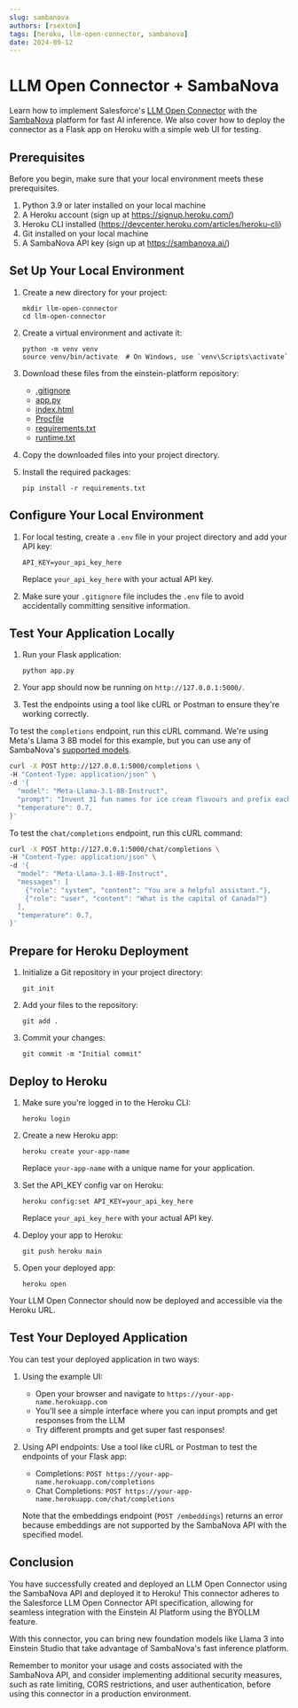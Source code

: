 ```yaml
---
slug: sambanova
authors: [rsexton]
tags: [heroku, llm-open-connector, sambanova]
date: 2024-09-12
---
```


# LLM Open Connector + SambaNova

Learn how to implement Salesforce's [LLM Open Connector](/docs/apis/llm-open-connector/) with the [SambaNova](https://sambanova.ai/) platform for fast AI inference. We also cover how to deploy the connector as a Flask app on Heroku with a simple web UI for testing.

<!-- truncate -->

## Prerequisites

Before you begin, make sure that your local environment meets these prerequisites.

1. Python 3.9 or later installed on your local machine
2. A Heroku account (sign up at https://signup.heroku.com/)
3. Heroku CLI installed (https://devcenter.heroku.com/articles/heroku-cli)
4. Git installed on your local machine
5. A SambaNova API key (sign up at https://sambanova.ai/)

## Set Up Your Local Environment

1. Create a new directory for your project:

   ```
   mkdir llm-open-connector
   cd llm-open-connector
   ```

2. Create a virtual environment and activate it:

   ```
   python -m venv venv
   source venv/bin/activate  # On Windows, use `venv\Scripts\activate`
   ```

3. Download these files from the einstein-platform repository:

   - [.gitignore](https://github.com/salesforce/einstein-platform/tree/main/documentation/cookbook-assets/llm-open-connector-sambanova/.gitignore)
   - [app.py](https://github.com/salesforce/einstein-platform/tree/main/documentation/cookbook-assets/llm-open-connector-sambanova/app.py)
   - [index.html](https://github.com/salesforce/einstein-platform/tree/main/documentation/cookbook-assets/llm-open-connector-sambanova/index.html)
   - [Procfile](https://github.com/salesforce/einstein-platform/tree/main/documentation/cookbook-assets/llm-open-connector-sambanova/Procfile)
   - [requirements.txt](https://github.com/salesforce/einstein-platform/tree/main/documentation/cookbook-assets/llm-open-connector-sambanova/requirements.txt)
   - [runtime.txt](https://github.com/salesforce/einstein-platform/tree/main/documentation/cookbook-assets/llm-open-connector-sambanova/runtime.txt)

4. Copy the downloaded files into your project directory.

5. Install the required packages:
   ```
   pip install -r requirements.txt
   ```

## Configure Your Local Environment

1. For local testing, create a `.env` file in your project directory and add your API key:

   ```
   API_KEY=your_api_key_here
   ```

   Replace `your_api_key_here` with your actual API key.

2. Make sure your `.gitignore` file includes the `.env` file to avoid accidentally committing sensitive information.

## Test Your Application Locally

1. Run your Flask application:

   ```
   python app.py
   ```

2. Your app should now be running on `http://127.0.0.1:5000/`.

3. Test the endpoints using a tool like cURL or Postman to ensure they're working correctly.

To test the `completions` endpoint, run this cURL command. We're using Meta's Llama 3 8B model for this example, but you can use any of SambaNova's [supported models](https://cloud.sambanova.ai/).

```bash
curl -X POST http://127.0.0.1:5000/completions \
-H "Content-Type: application/json" \
-d '{
  "model": "Meta-Llama-3.1-8B-Instruct",
  "prompt": "Invent 31 fun names for ice cream flavours and prefix each name with an appropriate emoji.",
  "temperature": 0.7,
}'
```

To test the `chat/completions` endpoint, run this cURL command:

```bash
curl -X POST http://127.0.0.1:5000/chat/completions \
-H "Content-Type: application/json" \
-d '{
  "model": "Meta-Llama-3.1-8B-Instruct",
  "messages": [
    {"role": "system", "content": "You are a helpful assistant."},
    {"role": "user", "content": "What is the capital of Canada?"}
  ],
  "temperature": 0.7,
}'
```

## Prepare for Heroku Deployment

1. Initialize a Git repository in your project directory:

   ```
   git init
   ```

2. Add your files to the repository:

   ```
   git add .
   ```

3. Commit your changes:
   ```
   git commit -m "Initial commit"
   ```

## Deploy to Heroku

1. Make sure you're logged in to the Heroku CLI:

   ```
   heroku login
   ```

2. Create a new Heroku app:

   ```
   heroku create your-app-name
   ```

   Replace `your-app-name` with a unique name for your application.

3. Set the API_KEY config var on Heroku:

   ```
   heroku config:set API_KEY=your_api_key_here
   ```

   Replace `your_api_key_here` with your actual API key.

4. Deploy your app to Heroku:

   ```
   git push heroku main
   ```

5. Open your deployed app:
   ```
   heroku open
   ```

Your LLM Open Connector should now be deployed and accessible via the Heroku URL.

## Test Your Deployed Application

You can test your deployed application in two ways:

1. Using the example UI:

   - Open your browser and navigate to `https://your-app-name.herokuapp.com`
   - You'll see a simple interface where you can input prompts and get responses from the LLM
   - Try different prompts and get super fast responses!

2. Using API endpoints:
   Use a tool like cURL or Postman to test the endpoints of your Flask app:

   - Completions: `POST https://your-app-name.herokuapp.com/completions`
   - Chat Completions: `POST https://your-app-name.herokuapp.com/chat/completions`

   Note that the embeddings endpoint (`POST /embeddings`) returns an error because embeddings are not supported by the SambaNova API with the specified model.

## Conclusion

You have successfully created and deployed an LLM Open Connector using the SambaNova API and deployed it to Heroku! This connector adheres to the Salesforce LLM Open Connector API specification, allowing for seamless integration with the Einstein AI Platform using the BYOLLM feature.

With this connector, you can bring new foundation models like Llama 3 into Einstein Studio that take advantage of SambaNova's fast inference platform.

Remember to monitor your usage and costs associated with the SambaNova API, and consider implementing additional security measures, such as rate limiting, CORS restrictions, and user authentication, before using this connector in a production environment.

